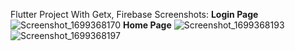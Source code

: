 Flutter Project With Getx, Firebase
Screenshots:
**Login Page**
![Screenshot_1699368170](https://github.com/RohitBajracharya/Grocery-Store/assets/104704874/999b3c63-9148-4395-9951-999d532d0b3e)
**Home Page**
![Screenshot_1699368193](https://github.com/RohitBajracharya/Grocery-Store/assets/104704874/e1a5f36f-0ec3-4646-865e-8a37dac90a95)
![Screenshot_1699368197](https://github.com/RohitBajracharya/Grocery-Store/assets/104704874/a1e9127b-337e-4971-9827-b833121e03ae)
